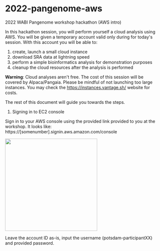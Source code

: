 # 2022-pangenome-aws
2022 WABI Pangenome workshop hackathon (AWS intro)

In this hackathon session, you will perform yourself a cloud analysis using AWS. You will be given a temporary account valid only during for today's session. With this account you will be able to:

1. create, launch a small cloud instance
2. download SRA data at lightning speed
3. perform a simple bioinformatics analysis for demonstration purposes
4. cleanup the cloud resources after the analysis is performed

**Warning**: Cloud analyses aren't free. The cost of this session will be covered by Alpaca/Pangaia. Please be mindful of not launching too large instances. You may check the https://instances.vantage.sh/ website for costs. 

The rest of this document will guide you towards the steps.

1. Signing in to EC2 console

Sign in to your AWS console using the provided link provided to you at the workshop.
It looks like: https://[somenumber].signin.aws.amazon.com/console

<img src="https://user-images.githubusercontent.com/1218301/185639392-8e1aae31-4c34-4c13-b5d5-333c48b0f141.png" width=300>

Leave the account ID as-is, input the username (potsdam-participantXX) and provided password.

